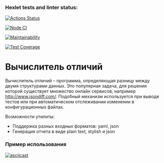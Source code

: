 ### Hexlet tests and linter status:
[![Actions Status](https://github.com/deka13/frontend-project-lvl2/workflows/hexlet-check/badge.svg)](https://github.com/deka13/frontend-project-lvl2/actions)

[![Node CI](https://github.com/deka13/frontend-project-lvl2/actions/workflows/nodejs.yml/badge.svg)](https://github.com/deka13/frontend-project-lvl2/actions/workflows/nodejs.yml)

[![Maintainability](https://api.codeclimate.com/v1/badges/02b0f0ff18eac585ae7d/maintainability)](https://codeclimate.com/github/deka13/frontend-project-lvl2/maintainability)

[![Test Coverage](https://api.codeclimate.com/v1/badges/02b0f0ff18eac585ae7d/test_coverage)](https://codeclimate.com/github/deka13/frontend-project-lvl2/test_coverage)

# Вычислитель отличий

Вычислитель отличий – программа, определяющая разницу между двумя структурами данных. Это популярная задача, для решения которой существует множество онлайн сервисов, например http://www.jsondiff.com/. Подобный механизм используется при выводе тестов или при автоматическом отслеживании изменении в конфигурационных файлах.

Возможности утилиты:

- Поддержка разных входных форматов: yaml, json
- Генерация отчета в виде plain text, stylish и json

### Пример использования

[![asciicast](https://asciinema.org/a/9n9qQMDr1DPAdWjfJ7RrGZRRF.svg)](https://asciinema.org/a/9n9qQMDr1DPAdWjfJ7RrGZRRF)